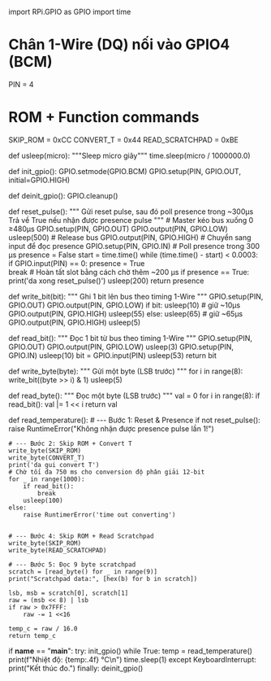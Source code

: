 import RPi.GPIO as GPIO
import time

# Chân 1-Wire (DQ) nối vào GPIO4 (BCM)
PIN = 4

# ROM + Function commands
SKIP_ROM        = 0xCC
CONVERT_T       = 0x44
READ_SCRATCHPAD = 0xBE

def usleep(micro):
    """Sleep micro giây"""
    time.sleep(micro / 1000000.0)

def init_gpio():
    GPIO.setmode(GPIO.BCM)
    GPIO.setup(PIN, GPIO.OUT, initial=GPIO.HIGH)

def deinit_gpio():
    GPIO.cleanup()

def reset_pulse():
    """
    Gửi reset pulse, sau đó poll presence trong ~300µs
    Trả về True nếu nhận được presence pulse
    """
    # Master kéo bus xuống 0 ≥480µs
    GPIO.setup(PIN, GPIO.OUT)
    GPIO.output(PIN, GPIO.LOW)
    usleep(500)
    # Release bus
    GPIO.output(PIN, GPIO.HIGH)
    # Chuyển sang input để đọc presence
    GPIO.setup(PIN, GPIO.IN)
    # Poll presence trong 300 µs
    presence = False
    start = time.time()
    while (time.time() - start) < 0.0003:
        if GPIO.input(PIN) == 0:
            presence = True            
            break
    # Hoàn tất slot bằng cách chờ thêm ~200 µs
    if presence == True:
        print('da xong reset_pulse()')
    usleep(200)
    return presence

def write_bit(bit):
    """ Ghi 1 bit lên bus theo timing 1-Wire """
    GPIO.setup(PIN, GPIO.OUT)
    GPIO.output(PIN, GPIO.LOW)
    if bit:
        usleep(10)    # giữ ~10µs
        GPIO.output(PIN, GPIO.HIGH)
        usleep(55)
    else:
        usleep(65)    # giữ ~65µs
        GPIO.output(PIN, GPIO.HIGH)
        usleep(5)

def read_bit():
    """ Đọc 1 bit từ bus theo timing 1-Wire """
    GPIO.setup(PIN, GPIO.OUT)
    GPIO.output(PIN, GPIO.LOW)
    usleep(3)
    GPIO.setup(PIN, GPIO.IN)
    usleep(10)
    bit = GPIO.input(PIN)
    usleep(53)
    return bit

def write_byte(byte):
    """ Gửi một byte (LSB trước) """
    for i in range(8):
        write_bit((byte >> i) & 1)
    usleep(5)

def read_byte():
    """ Đọc một byte (LSB trước) """
    val = 0
    for i in range(8):
        if read_bit():
            val |= 1 << i
    return val

def read_temperature():
    # --- Bước 1: Reset & Presence
    if not reset_pulse():
        raise RuntimeError("Không nhận được presence pulse lần 1!")

    # --- Bước 2: Skip ROM + Convert T
    write_byte(SKIP_ROM)
    write_byte(CONVERT_T)
    print('da gui convert T')
    # Chờ tối đa 750 ms cho conversion độ phân giải 12-bit
    for _ in range(1000):
        if read_bit():
            break
        usleep(100)
    else:
        raise RuntimerError('time out converting')
 

    # --- Bước 4: Skip ROM + Read Scratchpad
    write_byte(SKIP_ROM)
    write_byte(READ_SCRATCHPAD)

    # --- Bước 5: Đọc 9 byte scratchpad
    scratch = [read_byte() for _ in range(9)]
    print("Scratchpad data:", [hex(b) for b in scratch])

    lsb, msb = scratch[0], scratch[1]
    raw = (msb << 8) | lsb
    if raw > 0x7FFF:
        raw -= 1 <<16

    temp_c = raw / 16.0
    return temp_c

if __name__ == "__main__":
    try:
        init_gpio()
        while True:
            temp = read_temperature()
            print(f"Nhiệt độ: {temp:.4f} °C\n")
            time.sleep(1)
    except KeyboardInterrupt:
        print("Kết thúc đo.")
    finally:
        deinit_gpio()

